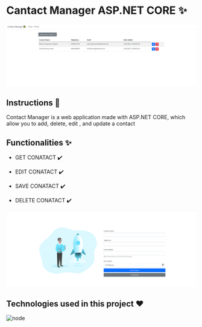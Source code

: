 # Cantact Manager ASP.NET CORE ✨

![index](https://github.com/Daniels-not/Contact_Manager-ASP.NET-CORE/blob/master/1.PNG) 

## Instructions 📑

Contact Manager is a web application made with ASP.NET CORE, which allow you to add, delete, edit , and update a contact

## Functionalities ✨

- GET CONATACT ✔️

- EDIT CONATACT ✔️

- SAVE CONATACT ✔️

- DELETE CONATACT ✔️

![list](https://github.com/Daniels-not/Contact_Manager-ASP.NET-CORE/blob/master/2.PNG)

## Technologies used in this project ❤️
![node](https://img.shields.io/badge/.NET-5C2D91?style=for-the-badge&logo=.net&logoColor=white)
